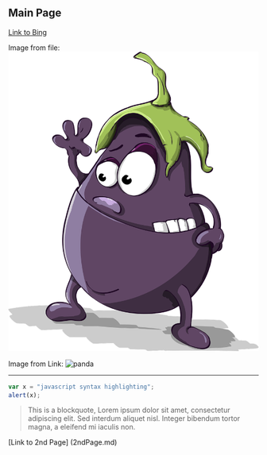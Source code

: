 ## Main Page

[Link to Bing](https://www.bing.com/ "Bing's HomePage")

Image from file:
![eggplant](eggplant.png)

Image from Link:
![panda](http://s3-ap-southeast-1.amazonaws.com/seeoutlook/wp-content/uploads/2018/05/25060304/How-draw-a-cartoon-panda-21.png)

---
```javascript
var x = "javascript syntax highlighting";
alert(x);
```

>This is a blockquote, Lorem ipsum dolor sit amet, consectetur adipiscing elit.
>Sed interdum aliquet nisl. Integer bibendum tortor magna, a eleifend mi iaculis non.


 [Link to 2nd Page] (2ndPage.md)
    
    
